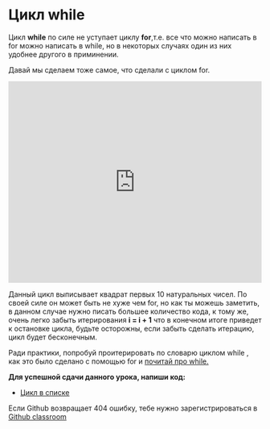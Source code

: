 # Цикл while  
Цикл **while** по силе не уступает циклу **for**,т.е. все что можно написать в for можно написать в while, но в некоторых случаях один из них удобнее другого в приминении.

Давай мы сделаем тоже самое, что сделали с циклом for.    

<iframe height="400px" width="100%" src="https://repl.it/@SakenMukanov/LightgreenTurquoiseConsultant?lite=true" scrolling="no" frameborder="no" allowtransparency="true" allowfullscreen="true" sandbox="allow-forms allow-pointer-lock allow-popups allow-same-origin allow-scripts allow-modals"></iframe>

Данный цикл выписывает квадрат первых 10 натуральных чисел. По своей силе он может быть не хуже чем for, но как ты можешь заметить, в данном случае нужно писать большее количество кода, к тому же, очень легко забыть итерирования **i = i + 1** что в конечном итоге приведет к остановке цикла, будьте осторожны, если забыть сделать итерацию, цикл будет бесконечным.

Ради практики, попробуй проитерировать по словарю циклом while , как это было сделано с помощью for и <a href="https://www.tutorialsteacher.com/python/python-while-loop" target="_blank">почитай про while.</a>  



**Для успешной сдачи данного урока, напиши код:** 

- <a href="https://github.com/alem-classroom/student-python-introduction-{GITHUB_LOGIN}/blob/master/loops-while/arrayWhileLoop.py" class="repo-button">Цикл в списке</a>   

Если Github возвращает 404 ошибку, тебе нужно зарегистрироваться в <a href="https://classroom.github.com/a/c9J3nA9U">Github classroom</a>   

